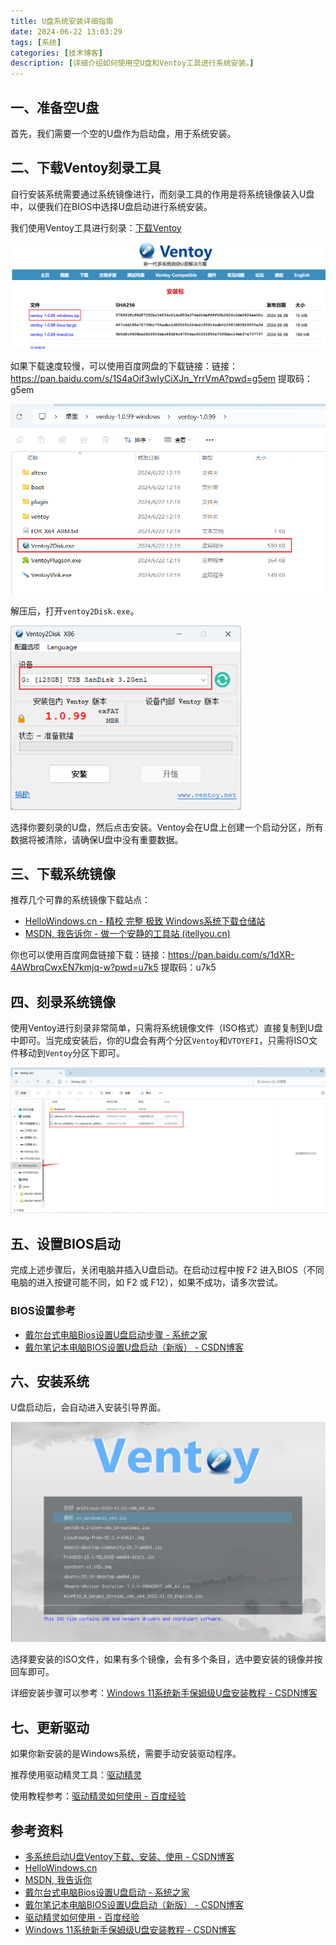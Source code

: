 ```yaml
---
title: U盘系统安装详细指南
date: 2024-06-22 13:03:29
tags: [系统]
categories: [技术博客]
description: [详细介绍如何使用空U盘和Ventoy工具进行系统安装。]
---
```


## 一、准备空U盘

首先，我们需要一个空的U盘作为启动盘，用于系统安装。

## 二、下载Ventoy刻录工具

自行安装系统需要通过系统镜像进行，而刻录工具的作用是将系统镜像装入U盘中，以便我们在BIOS中选择U盘启动进行系统安装。

我们使用Ventoy工具进行刻录：[下载Ventoy](https://www.ventoy.net/cn/download.html)

<img src="2024-06-22/image-20240622120619138.png" alt="Ventoy官网截图" style="zoom:67%;" />

如果下载速度较慢，可以使用百度网盘的下载链接：链接：https://pan.baidu.com/s/1S4aOif3wIyCiXJn_YrrVmA?pwd=g5em 提取码：g5em

<img src="2024-06-22/image-20240622121937451.png" alt="百度网盘截图" style="zoom:67%;" />

解压后，打开`ventoy2Disk.exe`。

<img src="2024-06-22/image-20240622122143140.png" alt="Ventoy工具界面截图" style="zoom:67%;" />

选择你要刻录的U盘，然后点击安装。Ventoy会在U盘上创建一个启动分区，所有数据将被清除，请确保U盘中没有重要数据。

## 三、下载系统镜像

推荐几个可靠的系统镜像下载站点：

- [HelloWindows.cn - 精校 完整 极致 Windows系统下载仓储站](https://hellowindows.cn/)
- [MSDN, 我告诉你 - 做一个安静的工具站 (itellyou.cn)](https://msdn.itellyou.cn/)

你也可以使用百度网盘链接下载：链接：https://pan.baidu.com/s/1dXR-4AWbrqCwxEN7kmjq-w?pwd=u7k5 提取码：u7k5

## 四、刻录系统镜像

使用Ventoy进行刻录非常简单，只需将系统镜像文件（ISO格式）直接复制到U盘中即可。当完成安装后，你的U盘会有两个分区`Ventoy`和`VTOYEFI`，只需将ISO文件移动到`Ventoy`分区下即可。

<img src="2024-06-22/image-20240622123509974.png" alt="Ventoy分区截图" style="zoom:67%;" />

## 五、设置BIOS启动

完成上述步骤后，关闭电脑并插入U盘启动。在启动过程中按 F2 进入BIOS（不同电脑的进入按键可能不同，如 F2 或 F12），如果不成功，请多次尝试。

### BIOS设置参考

- [戴尔台式电脑Bios设置U盘启动步骤 - 系统之家](https://www.xitongzhijia.net/xtjc/20230805/293273.html)
- [戴尔笔记本电脑BIOS设置U盘启动（新版） - CSDN博客](https://blog.csdn.net/2301_77010897/article/details/135310505)

## 六、安装系统

U盘启动后，会自动进入安装引导界面。

<img src="2024-06-22/image-20240622130017164.png" alt="安装引导界面截图" style="zoom:67%;" />

选择要安装的ISO文件，如果有多个镜像，会有多个条目，选中要安装的镜像并按回车即可。

详细安装步骤可以参考：[Windows 11系统新手保姆级U盘安装教程 - CSDN博客](https://blog.csdn.net/qq_46034913/article/details/131707076)

## 七、更新驱动

如果你新安装的是Windows系统，需要手动安装驱动程序。

推荐使用驱动精灵工具：[驱动精灵](https://sem.duba.net/sem/subset/f20.html?sfrom=196&keyID=0939&TFT=3&msclkid=d4172b9c1beb108370aa4dea42d67c09)

使用教程参考：[驱动精灵如何使用 - 百度经验](https://jingyan.baidu.com/article/ff42efa9731d9ec19e220229.html)

## 参考资料

- [多系统启动U盘Ventoy下载、安装、使用 - CSDN博客](https://blog.csdn.net/zengliguang/article/details/130683118)
- [HelloWindows.cn](https://hellowindows.cn/)
- [MSDN, 我告诉你](https://msdn.itellyou.cn/)
- [戴尔台式电脑Bios设置U盘启动 - 系统之家](https://www.xitongzhijia.net/xtjc/20230805/293273.html)
- [戴尔笔记本电脑BIOS设置U盘启动（新版） - CSDN博客](https://blog.csdn.net/2301_77010897/article/details/135310505)
- [驱动精灵如何使用 - 百度经验](https://jingyan.baidu.com/article/ff42efa9731d9ec19e220229.html)
- [Windows 11系统新手保姆级U盘安装教程 - CSDN博客](https://blog.csdn.net/qq_46034913/article/details/131707076)
